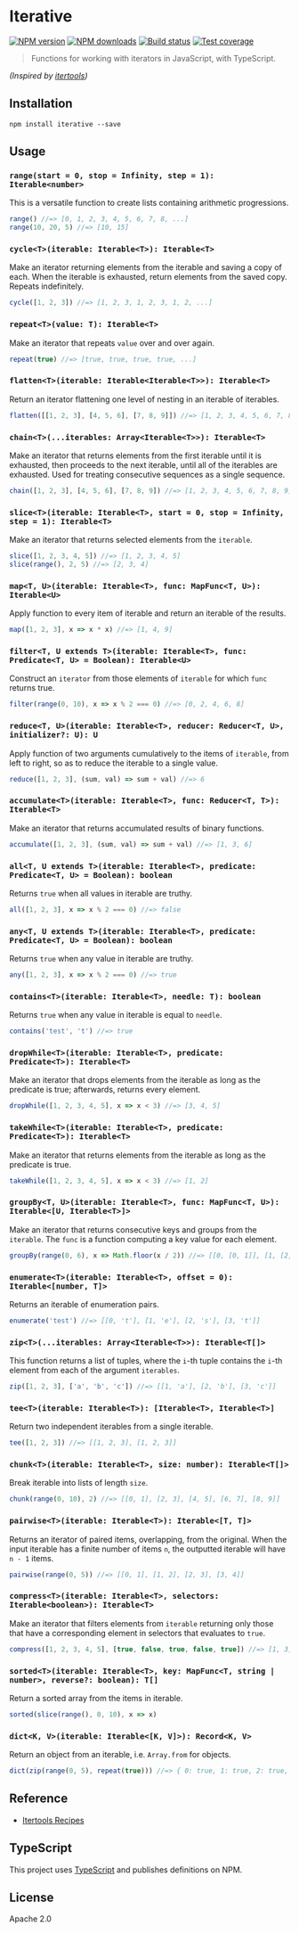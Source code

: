 # Iterative

[![NPM version][npm-image]][npm-url]
[![NPM downloads][downloads-image]][downloads-url]
[![Build status][travis-image]][travis-url]
[![Test coverage][coveralls-image]][coveralls-url]

> Functions for working with iterators in JavaScript, with TypeScript.

_(Inspired by [itertools](https://docs.python.org/3/library/itertools.html#itertools-recipes))_

## Installation

```
npm install iterative --save
```

## Usage

### `range(start = 0, stop = Infinity, step = 1): Iterable<number>`

This is a versatile function to create lists containing arithmetic progressions.

```ts
range() //=> [0, 1, 2, 3, 4, 5, 6, 7, 8, ...]
range(10, 20, 5) //=> [10, 15]
```

### `cycle<T>(iterable: Iterable<T>): Iterable<T>`

Make an iterator returning elements from the iterable and saving a copy of each. When the iterable is exhausted, return elements from the saved copy. Repeats indefinitely.

```ts
cycle([1, 2, 3]) //=> [1, 2, 3, 1, 2, 3, 1, 2, ...]
```

### `repeat<T>(value: T): Iterable<T>`

Make an iterator that repeats `value` over and over again.

```ts
repeat(true) //=> [true, true, true, true, ...]
```

### `flatten<T>(iterable: Iterable<Iterable<T>>): Iterable<T>`

Return an iterator flattening one level of nesting in an iterable of iterables.

```ts
flatten([[1, 2, 3], [4, 5, 6], [7, 8, 9]]) //=> [1, 2, 3, 4, 5, 6, 7, 8, 9]
```

### `chain<T>(...iterables: Array<Iterable<T>>): Iterable<T>`

Make an iterator that returns elements from the first iterable until it is exhausted, then proceeds to the next iterable, until all of the iterables are exhausted. Used for treating consecutive sequences as a single sequence.

```ts
chain([1, 2, 3], [4, 5, 6], [7, 8, 9]) //=> [1, 2, 3, 4, 5, 6, 7, 8, 9]
```

### `slice<T>(iterable: Iterable<T>, start = 0, stop = Infinity, step = 1): Iterable<T>`

Make an iterator that returns selected elements from the `iterable`.

```ts
slice([1, 2, 3, 4, 5]) //=> [1, 2, 3, 4, 5]
slice(range(), 2, 5) //=> [2, 3, 4]
```

### `map<T, U>(iterable: Iterable<T>, func: MapFunc<T, U>): Iterable<U>`

Apply function to every item of iterable and return an iterable of the results.

```ts
map([1, 2, 3], x => x * x) //=> [1, 4, 9]
```

### `filter<T, U extends T>(iterable: Iterable<T>, func: Predicate<T, U> = Boolean): Iterable<U>`

Construct an `iterator` from those elements of `iterable` for which `func` returns true.

```ts
filter(range(0, 10), x => x % 2 === 0) //=> [0, 2, 4, 6, 8]
```

### `reduce<T, U>(iterable: Iterable<T>, reducer: Reducer<T, U>, initializer?: U): U`

Apply function of two arguments cumulatively to the items of `iterable`, from left to right, so as to reduce the iterable to a single value.

```ts
reduce([1, 2, 3], (sum, val) => sum + val) //=> 6
```

### `accumulate<T>(iterable: Iterable<T>, func: Reducer<T, T>): Iterable<T>`

Make an iterator that returns accumulated results of binary functions.

```ts
accumulate([1, 2, 3], (sum, val) => sum + val) //=> [1, 3, 6]
```

### `all<T, U extends T>(iterable: Iterable<T>, predicate: Predicate<T, U> = Boolean): boolean`

Returns `true` when all values in iterable are truthy.

```ts
all([1, 2, 3], x => x % 2 === 0) //=> false
```

### `any<T, U extends T>(iterable: Iterable<T>, predicate: Predicate<T, U> = Boolean): boolean`

Returns `true` when any value in iterable are truthy.

```ts
any([1, 2, 3], x => x % 2 === 0) //=> true
```

### `contains<T>(iterable: Iterable<T>, needle: T): boolean`

Returns `true` when any value in iterable is equal to `needle`.

```ts
contains('test', 't') //=> true
```

### `dropWhile<T>(iterable: Iterable<T>, predicate: Predicate<T>): Iterable<T>`

Make an iterator that drops elements from the iterable as long as the predicate is true; afterwards, returns every element.

```ts
dropWhile([1, 2, 3, 4, 5], x => x < 3) //=> [3, 4, 5]
```

### `takeWhile<T>(iterable: Iterable<T>, predicate: Predicate<T>): Iterable<T>`

Make an iterator that returns elements from the iterable as long as the predicate is true.

```ts
takeWhile([1, 2, 3, 4, 5], x => x < 3) //=> [1, 2]
```

### `groupBy<T, U>(iterable: Iterable<T>, func: MapFunc<T, U>): Iterable<[U, Iterable<T>]>`

Make an iterator that returns consecutive keys and groups from the `iterable`. The `func` is a function computing a key value for each element.

```ts
groupBy(range(0, 6), x => Math.floor(x / 2)) //=> [[0, [0, 1]], [1, [2, 3]], [2, [4, 5]]]
```

### `enumerate<T>(iterable: Iterable<T>, offset = 0): Iterable<[number, T]>`

Returns an iterable of enumeration pairs.

```ts
enumerate('test') //=> [[0, 't'], [1, 'e'], [2, 's'], [3, 't']]
```

### `zip<T>(...iterables: Array<Iterable<T>>): Iterable<T[]>`

This function returns a list of tuples, where the `i`-th tuple contains the `i`-th element from each of the argument `iterables`.

```ts
zip([1, 2, 3], ['a', 'b', 'c']) //=> [[1, 'a'], [2, 'b'], [3, 'c']]
```

### `tee<T>(iterable: Iterable<T>): [Iterable<T>, Iterable<T>]`

Return two independent iterables from a single iterable.

```ts
tee([1, 2, 3]) //=> [[1, 2, 3], [1, 2, 3]]
```

### `chunk<T>(iterable: Iterable<T>, size: number): Iterable<T[]>`

Break iterable into lists of length `size`.

```ts
chunk(range(0, 10), 2) //=> [[0, 1], [2, 3], [4, 5], [6, 7], [8, 9]]
```

### `pairwise<T>(iterable: Iterable<T>): Iterable<[T, T]>`

Returns an iterator of paired items, overlapping, from the original. When the input iterable has a finite number of items `n`, the outputted iterable will have `n - 1` items.

```ts
pairwise(range(0, 5)) //=> [[0, 1], [1, 2], [2, 3], [3, 4]]
```

### `compress<T>(iterable: Iterable<T>, selectors: Iterable<boolean>): Iterable<T>`

Make an iterator that filters elements from `iterable` returning only those that have a corresponding element in selectors that evaluates to `true`.

```ts
compress([1, 2, 3, 4, 5], [true, false, true, false, true]) //=> [1, 3, 5]
```

### `sorted<T>(iterable: Iterable<T>, key: MapFunc<T, string | number>, reverse?: boolean): T[]`

Return a sorted array from the items in iterable.

```ts
sorted(slice(range(), 0, 10), x => x)
```

### `dict<K, V>(iterable: Iterable<[K, V]>): Record<K, V>`

Return an object from an iterable, i.e. `Array.from` for objects.

```ts
dict(zip(range(0, 5), repeat(true))) //=> { 0: true, 1: true, 2: true, 3: true, 4: true }
```

## Reference

* [Itertools Recipes](https://docs.python.org/3/library/itertools.html#itertools-recipes)

## TypeScript

This project uses [TypeScript](https://github.com/Microsoft/TypeScript) and publishes definitions on NPM.

## License

Apache 2.0

[npm-image]: https://img.shields.io/npm/v/iterative.svg?style=flat
[npm-url]: https://npmjs.org/package/iterative
[downloads-image]: https://img.shields.io/npm/dm/iterative.svg?style=flat
[downloads-url]: https://npmjs.org/package/iterative
[travis-image]: https://img.shields.io/travis/blakeembrey/iterative.svg?style=flat
[travis-url]: https://travis-ci.org/blakeembrey/iterative
[coveralls-image]: https://img.shields.io/coveralls/blakeembrey/iterative.svg?style=flat
[coveralls-url]: https://coveralls.io/r/blakeembrey/iterative?branch=master
